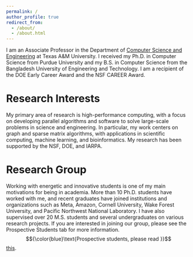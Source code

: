 ```yaml
---
permalink: /
author_profile: true
redirect_from: 
  - /about/
  - /about.html
---
```



I am an Associate Professor in the Department of [Computer Science and Engineering](https://engineering.tamu.edu/cse/index.html) at Texas A&M University. I received my Ph.D. in Computer Science from Purdue University and my B.S. in Computer Science from the Bangladesh University of Engineering and Technology. I am a recipient of the DOE Early Career Award and the NSF CAREER Award.

Research Interests
======
My primary area of research is high-performance computing, with a focus on developing parallel algorithms and software to solve large-scale problems in science and engineering. In particular, my work centers on graph and sparse matrix algorithms, with applications in scientific computing, machine learning, and bioinformatics. My research has been supported by the NSF, DOE, and IARPA.

Research Group
======
Working with energetic and innovative students is one of my main motivations for being in academia. More than 10 Ph.D. students have worked with me, and recent graduates have joined institutions and organizations such as Meta, Amazon, Cornell University, Wake Forest University, and Pacific Northwest National Laboratory. I have also supervised over 20 M.S. students and several undergraduates on various research projects. If you are interested in joining our group, please see the Prospective Students tab for more information. $${\color{blue}\text{Prospective students, please read }}$$  [this](prospective.md).

